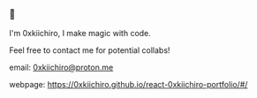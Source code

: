 ### 👋

I'm 0xkiichiro, I make magic with code.

Feel free to contact me for potential collabs!

email: 0xkiichiro@proton.me

webpage: https://0xkiichiro.github.io/react-0xkiichiro-portfolio/#/
